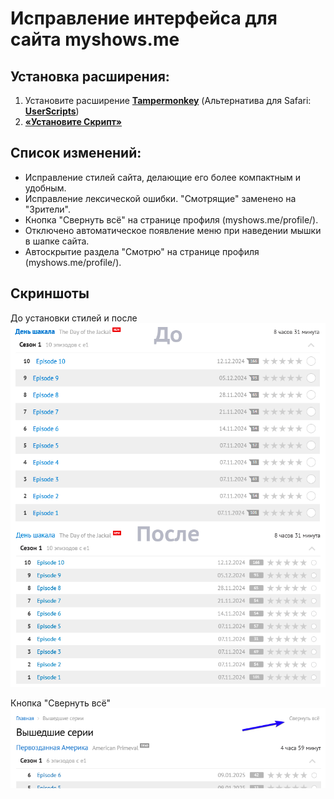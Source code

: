 # Исправление интерфейса для сайта myshows.me

## Установка расширения:

1. Установите расширение **[Tampermonkey](https://www.tampermonkey.net/)** (Альтернатива для Safari: **[UserScripts](https://apps.apple.com/app/userscripts/id1463298887)**)
2. **[«Установите Скрипт»](https://raw.githubusercontent.com/viruseg/MyShowsInterfaceFix/master/dist/main.user.js)**

## Список изменений:

- Исправление стилей сайта, делающие его более компактным и удобным.
- Исправление лексической ошибки. "Смотрящие" заменено на "Зрители".
- Кнопка "Свернуть всё" на странице профиля (myshows.me/profile/).
- Отключено автоматическое появление меню при наведении мышки в шапке сайта.
- Автоскрытие раздела "Смотрю" на странице профиля (myshows.me/profile/).

## Скриншоты
До установки стилей и после
![exampleOfNewStyles.png](Screenshots/exampleOfNewStyles.png)

Кнопка "Свернуть всё"
![collapseAllButton.png](Screenshots/collapseAllButton.png)